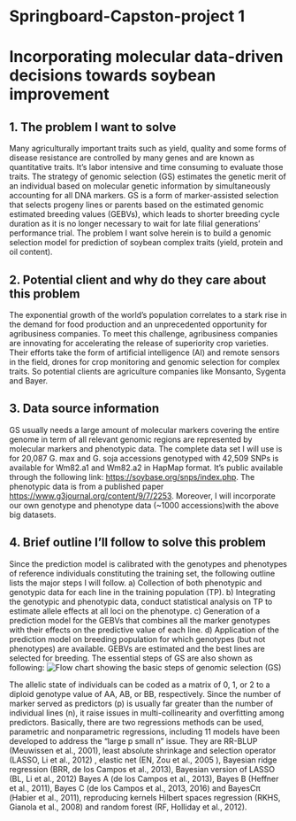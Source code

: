 # Springboard-Capston-project 1
# Incorporating molecular data-driven decisions towards soybean improvement
## 1.	The problem I want to solve
Many agriculturally important traits such as yield, quality and some forms of disease resistance are controlled by many genes and are known as quantitative traits. It’s labor intensive and time consuming to evaluate those traits. The strategy of genomic selection (GS) estimates the genetic merit of an individual based on molecular genetic information by simultaneously accounting for all DNA markers. GS is a form of marker-assisted selection that selects progeny lines or parents based on the estimated genomic estimated breeding values (GEBVs), which leads to shorter breeding cycle duration as it is no longer necessary to wait for late filial generations’ performance trial. The problem I want solve herein is to build a genomic selection model for prediction of soybean complex traits (yield, protein and oil content).
## 2.	Potential client and why do they care about this problem
The exponential growth of the world’s population correlates to a stark rise in the demand for food production and an unprecedented opportunity for agribusiness companies. To meet this challenge, agribusiness companies are innovating for accelerating the release of superiority crop varieties. Their efforts take the form of artificial intelligence (AI) and remote sensors in the field, drones for crop monitoring and genomic selection for complex traits. So potential clients are agriculture companies like Monsanto, Sygenta and Bayer.
## 3.	Data source information 
GS usually needs a large amount of molecular markers covering the entire genome in term of all relevant genomic regions are represented by molecular markers and phenotypic data. The complete data set I will use is for 20,087 G. max and G. soja accessions genotyped with 42,509 SNPs is available for Wm82.a1 and Wm82.a2 in  HapMap format. It’s public available through the following link: https://soybase.org/snps/index.php. The phenotypic data is from a published paper https://www.g3journal.org/content/9/7/2253. Moreover, I will incorporate our own genotype and phenotype data (~1000 accessions)with the above big datasets.
## 4.	Brief outline I’ll follow to solve this problem
Since the prediction model is calibrated with the genotypes and phenotypes of reference individuals constituting the training set, the following outline lists the major steps I will follow.
a)	Collection of both phenotypic and genotypic data for each line in the training population (TP).
b)	Integrating the genotypic and phenotypic data, conduct statistical analysis on TP to estimate allele effects at all loci on the phenotype.
c)	Generation of a prediction model for the GEBVs that combines all the marker genotypes with their effects on the predictive value of each line.
d)	Application of the prediction model on breeding population for which genotypes (but not phenotypes) are available. GEBVs are estimated and the best lines are selected for breeding. 
The essential steps of GS are also shown as following: 
       ![Flow chart showing the basic steps of genomic selection (GS)](https://github.com/wzxsoy/Springboard-Capston-project1/blob/master/gs.png)

The allelic state of individuals can be coded as a matrix of 0, 1, or 2 to a diploid genotype value of AA, AB, or BB, respectively. Since the number of marker served as predictors (p) is usually far greater than the number of individual lines (n), it raise issues in multi-collinearity and overfitting among predictors. Basically, there are two regressions methods can be used, parametric and nonparametric regressions, including 11 models have been developed to address the “large p small n” issue. They are RR-BLUP (Meuwissen et al., 2001), least absolute shrinkage and selection operator (LASSO, Li et al., 2012) , elastic net (EN, Zou et al., 2005 ), Bayesian ridge regression (BRR, de los Campos et al., 2013), Bayesian version of LASSO (BL, Li et al., 2012) Bayes A (de los Campos et al., 2013), Bayes B (Heffner et al., 2011), Bayes C (de los Campos et al., 2013, 2016) and BayesCπ (Habier et al., 2011), reproducing kernels Hilbert spaces regression (RKHS, Gianola et al., 2008) and random forest (RF, Holliday et al., 2012).
